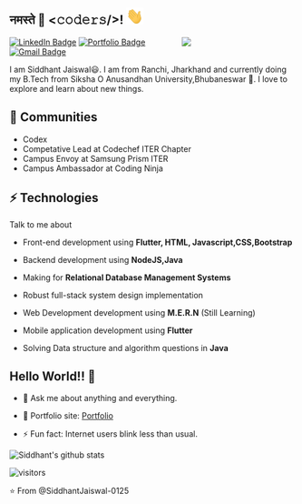<h2> नमस्ते 🙏 <𝚌𝚘𝚍𝚎𝚛𝚜/>! <img src="https://raw.githubusercontent.com/ABSphreak/ABSphreak/master/gifs/Hi.gif" width="30px"></h2>

<img align='right' src='https://user-images.githubusercontent.com/5713670/87202985-820dcb80-c2b6-11ea-9f56-7ec461c497c3.gif' width='200"'>

[![LinkedIn Badge](https://img.shields.io/badge/LinkedIn-Siddhant%20Jaiswal-blue)](https://www.linkedin.com/in/siddhantjaiswal363/) [![Portfolio Badge](https://img.shields.io/badge/Portfolio-Siddhant%20Jaiswal-brightgreen)](https://siddhantjaiswal-0125.github.io/) 
[![Gmail Badge](https://img.shields.io/badge/Gmail-siddhantjaiswal363-red)](mailto:siddhantjaiswal363@gmail.com)

I am Siddhant Jaiswal😃. I am from Ranchi, Jharkhand and currently doing my B.Tech from Siksha O Anusandhan  University,Bhubaneswar 🏫. I love to explore and learn about new things.
## 👯 Communities
* Codex
* Competative Lead at Codechef ITER Chapter
* Campus Envoy at Samsung Prism ITER
* Campus Ambassador at Coding Ninja 

## ⚡ Technologies
Talk to me about
- Front-end development using **Flutter, HTML, Javascript,CSS,Bootstrap**
- Backend development using **NodeJS,Java**
- Making for **Relational Database Management Systems**
- Robust full-stack system design implementation
- Web Development development using **M.E.R.N** (Still Learning)

- Mobile application development using **Flutter**
- Solving Data structure and algorithm questions in **Java**
## Hello World!! 🤔
- 💬 Ask me about anything and everything.

- 🎯 Portfolio site: [Portfolio](https://siddhantjaiswal-0125.github.io/)
- ⚡ Fun fact: Internet users blink less than usual.

![Siddhant's github stats](https://github-readme-stats.vercel.app/api?username=SiddhantJaiswal-0125&&show_icons=true&title_color=ffffff&icon_color=bb2acf&text_color=daf7dc&bg_color=151515)

![visitors](https://visitor-badge.glitch.me/badge?page_id=SiddhantJaiswal-0125.SiddhantJaiswal-0125)

 ⭐️ From @SiddhantJaiswal-0125